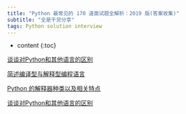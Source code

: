 ```yaml
---
title: "Python 最常见的 170 道面试题全解析：2019 版(答案收集)"
subtitle: "全是干货分享"
tags: Python solution interview
---
```







* content
{:toc}




[谈谈对Python和其他语言的区别](https://www.jianshu.com/p/373cdf20039d)



[简述编译型与解释型编程语言](https://www.i3geek.com/archives/583)


[Python 的解释器种类以及相关特点](https://blog.csdn.net/dqb1991/article/details/97657728)


[谈谈对Python和其他语言的区别](https://www.jianshu.com/p/373cdf20039d)

